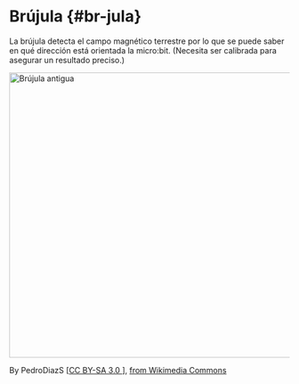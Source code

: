 # Brújula {#br-jula}

La brújula detecta el campo magnético terrestre por lo que se puede saber en qué dirección está orientada la micro:bit. 
(Necesita ser calibrada para asegurar un resultado preciso.) 



<a title="By PedroDiazS [CC BY-SA 3.0 
 (https://creativecommons.org/licenses/by-sa/3.0
)], from Wikimedia Commons" href="https://commons.wikimedia.org/wiki/File:Br%C3%BAjula_antigua.JPG"><img width="512" alt="Brújula antigua" src="https://upload.wikimedia.org/wikipedia/commons/thumb/b/b5/Br%C3%BAjula_antigua.JPG/512px-Br%C3%BAjula_antigua.JPG"></a>

By PedroDiazS [<a href="https://creativecommons.org/licenses/by-sa/3.0">CC BY-SA 3.0 </a>], <a href="https://commons.wikimedia.org/wiki/File:Br%C3%BAjula_antigua.JPG">from Wikimedia Commons</a>